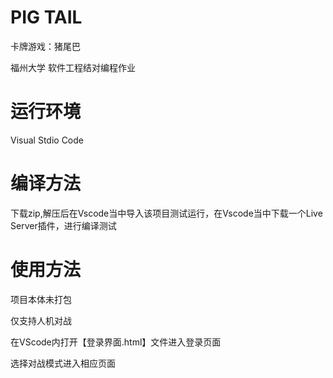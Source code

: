# PIG TAIL
卡牌游戏：猪尾巴

福州大学 软件工程结对编程作业
# 运行环境
Visual Stdio Code
# 编译方法
下载zip,解压后在Vscode当中导入该项目测试运行，在Vscode当中下载一个Live Server插件，进行编译测试

# 使用方法
项目本体未打包

仅支持人机对战

在VScode内打开【登录界面.html】文件进入登录页面

选择对战模式进入相应页面
